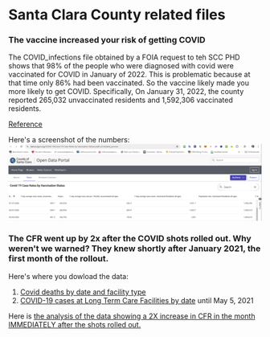 # Santa Clara County related files

### The vaccine increased your risk of getting COVID
The COVID_infections file obtained by a FOIA request to teh SCC PHD shows that 98% of the people who were diagnosed with covid were vaccinated for COVID in January of 2022. This is problematic because at that time only 86% had been vaccinated. So the vaccine likely made you more likely to get COVID. Specifically, On January 31, 2022, the county reported 265,032 unvaccinated residents and 1,592,306 vaccinated residents.

[Reference](https://data.sccgov.org/COVID-19/Covid-19-Case-Rates-by-Vaccination-Status/vad9-q7m4/data_preview)

Here's a screenshot of the numbers:
![screenshot of santa clara vax numbers](images/vax_percent_in_Jan_2022.png)

### The CFR went up by 2x after the COVID shots rolled out. Why weren't we warned? They knew shortly after January 2021, the first month of the rollout.

Here's where you dowload the data:

1. [Covid deaths by date and facility type](https://data.sccgov.org/COVID-19/Count-of-deaths-with-COVID-19-by-date/tg4j-23y2/about_data)
2. [COVID-19 cases at Long Term Care Facilities by date](https://data.sccgov.org/COVID-19/COVID-19-cases-at-Long-Term-Care-Facilities-by-dat/ksyb-fnbm/data_preview) until May 5, 2021

Here is [the analysis of the data showing a 2X increase in CFR in the month IMMEDIATELY after the shots rolled out.](./CFR_LTCF.xlsx)

